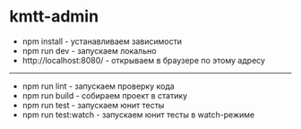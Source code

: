 # kmtt-admin

- npm install - устанавливаем зависимости
- npm run dev - запускаем локально
- http://localhost:8080/ - открываем в браузере по этому адресу
---
- npm run lint - запускаем проверку кода
- npm run build - собираем проект в статику
- npm run test - запускаем юнит тесты
- npm run test:watch - запускаем юнит тесты в watch-режиме
